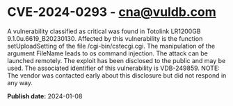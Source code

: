 # CVE-2024-0293 - cna@vuldb.com

A vulnerability classified as critical was found in Totolink LR1200GB 9.1.0u.6619_B20230130. Affected by this vulnerability is the function setUploadSetting of the file /cgi-bin/cstecgi.cgi. The manipulation of the argument FileName leads to os command injection. The attack can be launched remotely. The exploit has been disclosed to the public and may be used. The associated identifier of this vulnerability is VDB-249859. NOTE: The vendor was contacted early about this disclosure but did not respond in any way.

**Publish date:** 2024-01-08
